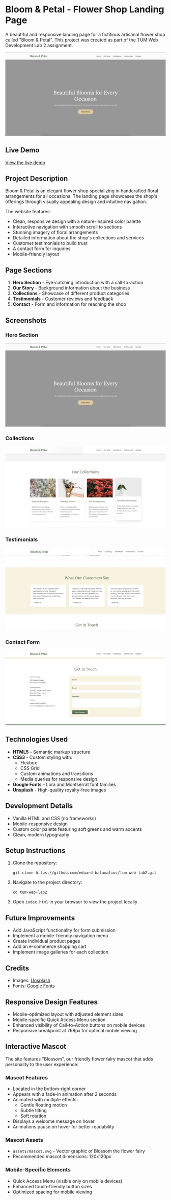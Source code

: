 # Bloom & Petal - Flower Shop Landing Page

A beautiful and responsive landing page for a fictitious artisanal flower shop called "Bloom & Petal". This project was created as part of the TUM Web Development Lab 2 assignment.

![Bloom & Petal Landing Page](screenshots/hero-section.png)

## Live Demo

[View the live demo](https://eduard-balamatiuc.github.io/tum-web-lab2/) 

## Project Description

Bloom & Petal is an elegant flower shop specializing in handcrafted floral arrangements for all occasions. The landing page showcases the shop's offerings through visually appealing design and intuitive navigation.

The website features:

- Clean, responsive design with a nature-inspired color palette
- Interactive navigation with smooth scroll to sections
- Stunning imagery of floral arrangements
- Detailed information about the shop's collections and services
- Customer testimonials to build trust
- A contact form for inquiries
- Mobile-friendly layout

## Page Sections

1. **Hero Section** - Eye-catching introduction with a call-to-action
2. **Our Story** - Background information about the business
3. **Collections** - Showcase of different product categories
4. **Testimonials** - Customer reviews and feedback
5. **Contact** - Form and information for reaching the shop

## Screenshots

### Hero Section
![Hero Section](screenshots/hero-section.png)

### Collections
![Collections Section](screenshots/collections-section.png)

### Testimonials
![Testimonials Section](screenshots/testimonials-section.png)

### Contact Form
![Contact Section](screenshots/contact-section.png)

## Technologies Used

- **HTML5** - Semantic markup structure
- **CSS3** - Custom styling with:
  - Flexbox
  - CSS Grid
  - Custom animations and transitions
  - Media queries for responsive design
- **Google Fonts** - Lora and Montserrat font families
- **Unsplash** - High-quality royalty-free images

## Development Details

- Vanilla HTML and CSS (no frameworks)
- Mobile-responsive design
- Custom color palette featuring soft greens and warm accents
- Clean, modern typography

## Setup Instructions

1. Clone the repository:
   ```
   git clone https://github.com/eduard-balamatiuc/tum-web-lab2.git
   ```
2. Navigate to the project directory:
   ```
   cd tum-web-lab2
   ```
3. Open `index.html` in your browser to view the project locally

## Future Improvements

- Add JavaScript functionality for form submission
- Implement a mobile-friendly navigation menu
- Create individual product pages
- Add an e-commerce shopping cart
- Implement image galleries for each collection

## Credits

- Images: [Unsplash](https://unsplash.com)
- Fonts: [Google Fonts](https://fonts.google.com)

## Responsive Design Features
- Mobile-optimized layout with adjusted element sizes
- Mobile-specific Quick Access Menu section
- Enhanced visibility of Call-to-Action buttons on mobile devices
- Responsive breakpoint at 768px for optimal mobile viewing

## Interactive Mascot
The site features "Blossom", our friendly flower fairy mascot that adds personality to the user experience:

### Mascot Features
- Located in the bottom-right corner
- Appears with a fade-in animation after 2 seconds
- Animated with multiple effects:
  - Gentle floating motion
  - Subtle tilting
  - Soft rotation
- Displays a welcome message on hover
- Animations pause on hover for better readability

### Mascot Assets
- `assets/mascot.svg` - Vector graphic of Blossom the flower fairy
- Recommended mascot dimensions: 120x120px

### Mobile-Specific Elements
- Quick Access Menu (visible only on mobile devices)
- Enhanced touch-friendly button sizes
- Optimized spacing for mobile viewing
